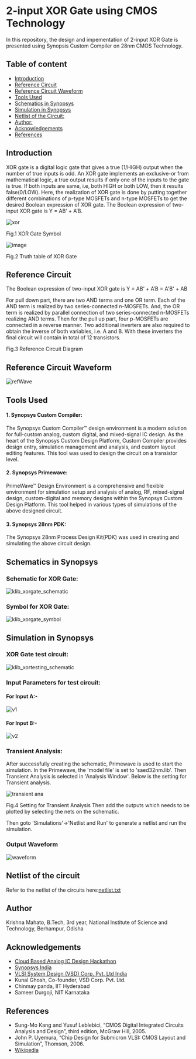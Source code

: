 # 2-input XOR Gate using CMOS Technology
In this repository, the design and impementation of 2-input XOR Gate is presented using Synopsis Custom Compiler on 28nm CMOS Technology.

## Table of content
 - [Introduction](#introduction)
 - [Reference Circuit](#reference-circuit)
 - [Reference Circuit Waveform](#reference-circuit-waveform)
 - [Tools Used](#tools-used)
 - [Schematics in Synopsys](#schematics-in-synopsys)
 - [Simulation in Synopsys](#simulation-in-synopsys)
 - [Netlist of the Circuit:](#netlist-of-the-circuit)
 - [Author:](#author)
 - [Acknowledgements](#acknowledgements)
 - [References](#references)
## Introduction
XOR gate is a digital logic gate that gives a true (1/HIGH) output when the number of true inputs is odd. An XOR gate implements an exclusive-or from mathematical logic, a true output results if only one of the inputs to the gate is true. If both inputs are same, i.e, both HIGH or both LOW, then it results false(0/LOW).
Here, the realization of XOR gate is done by putting together different combinations of p-type MOSFETs and n-type MOSFETs to get the desired Boolean expression of XOR gate.
The Boolean expression of two-input XOR gate is Y = AB’ + A’B.

![xor](https://user-images.githubusercontent.com/100530105/155894009-6f952568-a463-4907-a5e2-664316b0c598.png)

  Fig.1 XOR Gate Symbol

![image](https://user-images.githubusercontent.com/100530105/155894211-f0911051-07b7-4f37-ace0-ae08ec496470.png)
 
 Fig.2 Truth table of XOR Gate
 
 ## Reference Circuit
 The Boolean expression of two-input XOR gate is
	Y =  AB’ + A’B  =  A'B' + AB

For pull down part, there are two AND terms and one OR term. 
Each of the AND term is realized by two series-connected n-MOSFETs. And, the OR term is realized by parallel connection of two series-connected n-MOSFETs realizing AND terms. Then for the pull up part, four p-MOSFETs are connected in a reverse manner. Two additional inverters are also required to obtain the inverse of both variables, i.e. A and B. With these inverters the final circuit will contain in total of 12 transistors.

Fig.3 Reference Circuit Diagram

## Reference Circuit Waveform
![refWave](https://user-images.githubusercontent.com/100530105/155894824-3101aaa8-c310-43ee-90b2-3e8fb6b729ae.jpg)

## Tools Used
#### 1. Synopsys Custom Compiler:
The Synopsys Custom Compiler™ design environment is a modern solution for full-custom analog, custom digital, and mixed-signal IC design. As the heart of the Synopsys Custom Design Platform, Custom Compiler provides design entry, simulation management and analysis, and custom layout editing features. This tool was used to design the circuit on a transistor level.

#### 2. Synopsys Primewave:
PrimeWave™ Design Environment is a comprehensive and flexible environment for simulation setup and analysis of analog, RF, mixed-signal design, custom-digital and memory designs within the Synopsys Custom Design Platform. This tool helped in various types of simulations of the above designed circuit.

#### 3. Synopsys 28nm PDK:
The Synopsys 28nm Process Design Kit(PDK) was used in creating and simulating the above circuit design.

## Schematics in Synopsys
### Schematic for XOR Gate:
![klib_xorgate_schematic](https://user-images.githubusercontent.com/100530105/155895263-19f2555d-3d57-4679-9b9b-3efd3767514a.png)

### Symbol for XOR Gate:
![klib_xorgate_symbol](https://user-images.githubusercontent.com/100530105/155895386-456b8064-ed0e-409f-a066-05f2762b4517.png)

## Simulation in Synopsys
### XOR Gate test circuit:
![klib_xortesting_schematic](https://user-images.githubusercontent.com/100530105/155895333-70383291-e763-4624-bc56-825c4ff4e351.png)

### Input Parameters for test circuit:
#### For Input A:-
![v1](https://user-images.githubusercontent.com/100530105/155896341-3baad3a3-c184-48e4-8c0b-516335db18d5.png)

#### For Input B:-
![v2](https://user-images.githubusercontent.com/100530105/155896392-f2aa58d5-4cbc-4c57-973b-0b888aa54e9e.png)

### Transient Analysis:
After successfully creating the schematic, Primewave is used to start the simulation. In the Primewave, the 'model file' is set to 'saed32nm.lib'. Then Transient Analysis is selected in 'Analysis Window'. Below is the setting for Transient analysis.

![transient ana](https://user-images.githubusercontent.com/100530105/155896126-2c245204-5291-422e-a878-79f10c08b5ef.png)

Fig.4 Setting for Transient Analysis
Then add the outputs which needs to be plotted by selecting the nets on the schematic.

Then goto 'Simulations'->'Netlist and Run' to generate a netlist and run the simulation.

### Output Waveform
![waveform](https://user-images.githubusercontent.com/100530105/155896261-4ff76759-23e1-4c6e-abb4-0fe27c25533c.png)

## Netlist of the circuit
Refer to the netlist of the circuits here:[netlist.txt](https://github.com/krmahato/2-input-XOR-Gate-using-CMOS-Technology/files/8149282/netlist.txt)

## Author
Krishna Mahato, B.Tech, 3rd year, National Institute of Science and Technology, Berhampur, Odisha

## Acknowledgements
- [Cloud Based Analog IC Design Hackathon](https://www.iith.ac.in/events/2022/02/15/Cloud-Based-Analog-IC-Design-Hackathon/)
- [Synopsys India](https://www.synopsys.com/)
- [VLSI System Design (VSD) Corp. Pvt. Ltd India](https://www.vlsisystemdesign.com/)
- Kunal Ghosh, Co-founder, VSD Corp. Pvt. Ltd.
- Chinmay panda, IIT Hyderabad
- Sameer Durgoji, NIT Karnataka

## References
- Sung-Mo Kang and Yusuf Leblebici, “CMOS Digital Integrated Circuits Analysis and Design”, third edition, McGraw Hill, 2005.
- John P. Uyemura, “Chip Design for Submicron VLSI: CMOS Layout and Simulation”, Thomson, 2006.
- [Wikipedia](https://en.wikipedia.org/wiki/XOR_gate)
